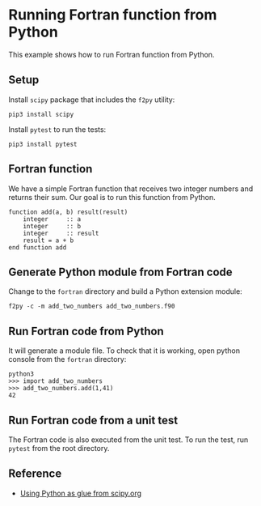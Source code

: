 # Running Fortran function from Python

This example shows how to run Fortran function from Python.


## Setup

Install `scipy` package that includes the `f2py` utility:

```
pip3 install scipy
```

Install `pytest` to run the tests:

```
pip3 install pytest
```

## Fortran function

We have a simple Fortran function that receives two integer numbers and returns their sum. Our goal is to run this function from Python.

```Fortran
function add(a, b) result(result)
    integer     :: a
    integer     :: b
    integer     :: result
    result = a + b
end function add
```

## Generate Python module from Fortran code

Change to the `fortran` directory and build a Python extension module:

```
f2py -c -m add_two_numbers add_two_numbers.f90
```

## Run Fortran code from Python

It will generate a module file. To check that it is working, open python console from the `fortran` directory:


```
python3
>>> import add_two_numbers
>>> add_two_numbers.add(1,41)
42
```

## Run Fortran code from a unit test

The Fortran code is also executed from the unit test. To run the test, run `pytest` from the root directory.

## Reference

* [Using Python as glue from scipy.org](https://docs.scipy.org/doc/numpy-1.10.0/user/c-info.python-as-glue.html)

